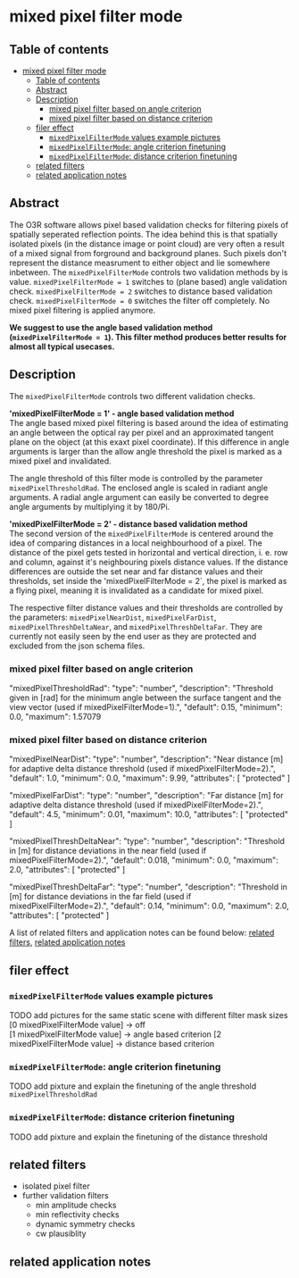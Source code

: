 # mixed pixel filter mode

## Table of contents
- [mixed pixel filter mode](#mixed-pixel-filter-mode)
  * [Table of contents](#table-of-contents)
  * [Abstract](#abstract)
  * [Description](#description)
    + [mixed pixel filter based on angle criterion](#mixed-pixel-filter-based-on-angle-criterion)
    + [mixed pixel filter based on distance criterion](#mixed-pixel-filter-based-on-distance-criterion)
  * [filer effect](#filer-effect)
    + [`mixedPixelFilterMode` values example pictures](#-mixedpixelfiltermode--values-example-pictures)
    + [`mixedPixelFilterMode`: angle criterion finetuning](#-mixedpixelfiltermode---angle-criterion-finetuning)
    + [`mixedPixelFilterMode`: distance criterion finetuning](#-mixedpixelfiltermode---distance-criterion-finetuning)
  * [related filters](#related-filters)
  * [related application notes](#related-application-notes)

## Abstract

The O3R software allows pixel based validation checks for filtering pixels of spatially seperated reflection points. The idea behind this is that spatially isolated pixels (in the distance image or point cloud) are very often a result of a mixed signal from forground and background planes. Such pixels don't represent the distance measrument to either object and lie somewhere inbetween. The `mixedPixelFilterMode` controls two validation methods by is value. `mixedPixelFilterMode = 1` switches to (plane based) angle validation check. `mixedPixelFilterMode = 2` switches to distance based validation check. `mixedPixelFilterMode = 0` switches the filter off completely. No mixed pixel filtering is applied anymore.

**We suggest to use the angle based validation method (`mixedPixelFilterMode = 1`). This filter method produces better results for almost all typical usecases.**


## Description
The `mixedPixelFilterMode` controls two different validation checks.  

**'mixedPixelFilterMode = 1' - angle based validation method**  
The angle based mixed pixel filtering is based around the idea of estimating an angle between the optical ray per pixel and an approximated tangent plane on the object (at this exaxt pixel coordinate). If this difference in angle arguments is larger than the allow angle threshold the pixel is marked as a mixed pixel and invalidated.  

The angle threshold of this filter mode is controlled by the parameter `mixedPixelThresholdRad`. The enclosed angle is scaled in radiant angle arguments. A radial angle argument can easily be converted to degree angle arguments by multiplying it by 180/Pi.

**'mixedPixelFilterMode = 2' - distance based validation method**  
The second version of the `mixedPixelFilterMode` is centered around the idea of comparing distances in a local neighbourhood of a pixel. The distance of the pixel gets tested in horizontal and vertical direction, i. e. row and column, against it's neighbouring pixels distance values. If the distance differences are outside the set near and far distance values and their thresholds, set inside the 'mixedPixelFilterMode = 2`, the pixel is marked as a flying pixel, meaning it is invalidated as a candidate for mixed pixel.

The respective filter distance values and their thresholds are controlled by the parameters: `mixedPixelNearDist`, `mixedPixelFarDist`, `mixedPixelThreshDeltaNear`, and `mixedPixelThreshDeltaFar`. They are currently not easily seen by the end user as they are protected and excluded from the json schema files.

### mixed pixel filter based on angle criterion
"mixedPixelThresholdRad": 
    "type": "number",
    "description": "Threshold given in [rad] for the minimum angle between the surface tangent and the view vector (used if mixedPixelFilterMode=1).",
    "default": 0.15,
    "minimum": 0.0,
    "maximum": 1.57079

### mixed pixel filter based on distance criterion
"mixedPixelNearDist": 
    "type": "number",
    "description": "Near distance [m] for adaptive delta distance threshold (used if mixedPixelFilterMode=2).",
    "default": 1.0,
    "minimum": 0.0,
    "maximum": 9.99,
    "attributes": [ "protected" ]

"mixedPixelFarDist": 
    "type": "number",
    "description": "Far distance [m] for adaptive delta distance threshold (used if mixedPixelFilterMode=2).",
    "default": 4.5,
    "minimum": 0.01,
    "maximum": 10.0,
    "attributes": [ "protected" ]

"mixedPixelThreshDeltaNear": 
    "type": "number",
    "description": "Threshold in [m] for distance deviations in the near field (used if mixedPixelFilterMode=2).",
    "default": 0.018,
    "minimum": 0.0,
    "maximum": 2.0,
    "attributes": [ "protected" ]

"mixedPixelThreshDeltaFar": 
    "type": "number",
    "description": "Threshold in [m] for distance deviations in the far field (used if mixedPixelFilterMode=2).",
    "default": 0.14,
    "minimum": 0.0,
    "maximum": 2.0,
    "attributes": [ "protected" ]



A list of related filters and application notes can be found below: [related filters](related-filters), [related application notes](related-application-notes)  

## filer effect 
### `mixedPixelFilterMode` values example pictures
TODO add pictures for the same static scene with different filter mask sizes  
[0 mixedPixelFilterMode value] -> off  
[1 mixedPixelFilterMode value] -> angle based criterion
[2 mixedPixelFilterMode value] -> distance based criterion

### `mixedPixelFilterMode`: angle criterion finetuning
TODO add pixture and explain the finetuning of the angle threshold `mixedPixelThresholdRad`

### `mixedPixelFilterMode`: distance criterion finetuning
TODO add pixture and explain the finetuning of the distance threshold

## related filters
+ isolated pixel filter
+ further validation filters
    + min amplitude checks
    + min reflectivity checks
    + dynamic symmetry checks
    + cw plausiblity

## related application notes




